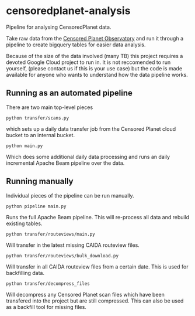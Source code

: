 # censoredplanet-analysis

Pipeline for analysing CensoredPlanet data.

Take raw data from the
[Censored Planet Observatory](https://censoredplanet.org/data/raw) and run it
through a pipeline to create bigquery tables for easier data analysis.

Because of the size of the data involved (many TB) this project requires a
devoted Google Cloud project to run in. It is not reccomended to run yourself,
(please contact us if this is your use case) but the code is made available for
anyone who wants to understand how the data pipeline works.

## Running as an automated pipeline

There are two main top-level pieces

`python transfer/scans.py`

which sets up a daily data transfer job from the Censored Planet cloud bucket to
an internal bucket.

`python main.py`

Which does some additional daily data processing and runs an daily incremental
Apache Beam pipeline over the data.

## Running manually

Individual pieces of the pipeline can be run manually.

`python pipeline main.py`

Runs the full Apache Beam pipeline. This will re-process all data and rebuild
existing tables.

`python transfer/routeviews/main.py`

Will transfer in the latest missing CAIDA routeview files.

`python transfer/routeviews/bulk_download.py`

Will transfer in all CAIDA routeview files from a certain date. This is used for
backfilling data.

`python transfer/decompress_files`

Will decompress any Censored Planet scan files which have been transfered into
the project but are still compressed. This can also be used as a backfill tool
for missing files.
